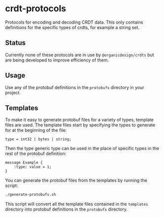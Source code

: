 # crdt-protocols

Protocols for encoding and decoding CRDT data. This only contains definitions for the specific types of crdts, for example a string set.

## Status

Currently none of these protocols are in use by `@organicdesign/crdts` but are being developed to improve efficiency of them.

## Usage

Use any of the protobuf definitions in the `protobufs` directory in your project.

## Templates

To make it easy to generate protobuf files for a variety of types, template files are used. The template files start by specifying the types to generate for at the beginning of the file:

```
type = int32 | bytes | string;
```

Then the type generic type can be used in the place of specific types in the rest of the protobuf definition:

```
message Example {
	:type: value = 1;
}
```

You can generate the protobuf files from the templates by running the script:

```bash
./generate-protobufs.sh
```

This script will convert all the template files contained in the `templates` directory into protobuf definitions in the `protobufs` directory.
